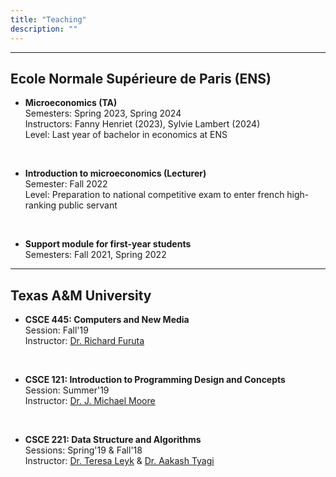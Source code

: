 ```yaml
---
title: "Teaching"
description: ""
---
```


---
## Ecole Normale Supérieure de Paris (ENS)

* **Microeconomics (TA)** <br>
  Semesters: Spring 2023, Spring 2024 <br> 
  Instructors: Fanny Henriet (2023), Sylvie Lambert (2024) <br>
  Level: Last year of bachelor in economics at ENS

<br>

* **Introduction to microeconomics (Lecturer)** <br>
  Semester: Fall 2022 <br>
  Level: Preparation to national competitive exam to enter french high-ranking public servant

<br>

* **Support module for first-year students** <br>
  Semesters: Fall 2021, Spring 2022 <br>


---
## Texas A&M University

* **CSCE 445: Computers and New Media** <br>
  Session: Fall'19 <br>
  Instructor: [Dr. Richard Furuta](https://engineering.tamu.edu/cse/profiles/rfuruta.html)

<br>

* **CSCE 121: Introduction to Programming Design and Concepts** <br>
  Session: Summer'19 <br>
  Instructor: [Dr. J. Michael Moore](https://engineering.tamu.edu/cse/profiles/moore-j-michael.html)

<br>

* **CSCE 221: Data Structure and Algorithms** <br>
  Sessions: Spring'19 & Fall'18 <br>
  Instructor: [Dr. Teresa Leyk](https://engineering.tamu.edu/cse/profiles/tleyk.html)  &  [Dr. Aakash Tyagi](https://engineering.tamu.edu/cse/profiles/tyagi-aakash.html)

<br>